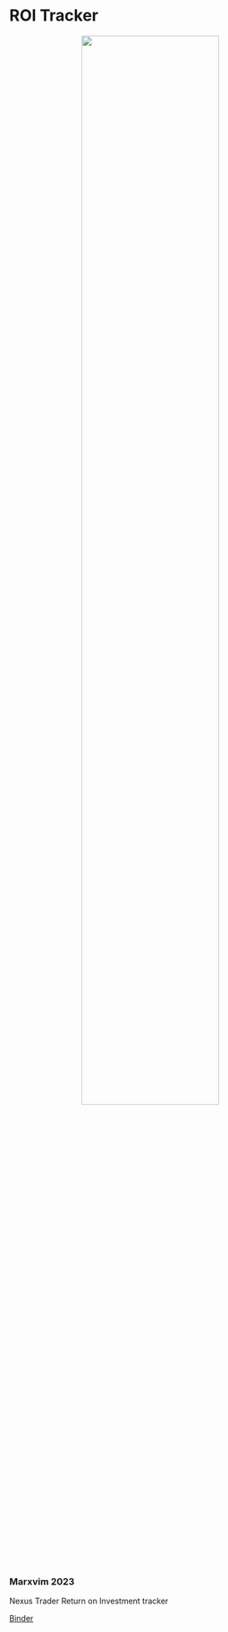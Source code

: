 # ROI Tracker
<p align="center" width="100%">
    <img width="70%" src="https://media.giphy.com/media/ZmHLGowrbwbao/giphy.gif">
</p>

### Marxvim 2023
Nexus Trader Return on Investment tracker

[Binder](https://mybinder.org/v2/gh/Marxvim/nt_roi_tracker.git/HEAD)



